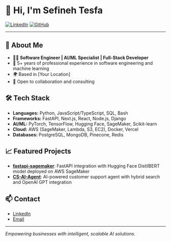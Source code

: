 # 👋 Hi, I'm Sefineh Tesfa

[![LinkedIn](https://img.shields.io/badge/LinkedIn-in%2Fsefinehtesfa34-blue?style=flat-square&logo=linkedin)](https://www.linkedin.com/in/sefinehtesfa34)
[![GitHub](https://img.shields.io/badge/GitHub-sefineh--ai-black?style=flat-square&logo=github)](https://github.com/sefineh-ai)

---

## 🚀 About Me

- 🧑‍💻 **Software Engineer | AI/ML Specialist | Full-Stack Developer**
- 💼 5+ years of professional experience in software engineering and machine learning
- 🌍 Based in [Your Location]
- 🏢 Open to collaboration and consulting

## 🛠️ Tech Stack

- **Languages:** Python, JavaScript/TypeScript, SQL, Bash
- **Frameworks:** FastAPI, Next.js, React, Node.js, Django
- **AI/ML:** PyTorch, TensorFlow, Hugging Face, SageMaker, Scikit-learn
- **Cloud:** AWS (SageMaker, Lambda, S3, EC2), Docker, Vercel
- **Databases:** PostgreSQL, MongoDB, Pinecone, Redis

## 📈 Featured Projects

- [**fastapi-sagemaker**](https://github.com/sefineh-ai/fastapi-sagemaker): FastAPI integration with Hugging Face DistilBERT model deployed on AWS SageMaker
- [**CS-AI-Agent**](https://github.com/sefineh-ai/CS-AI-Agent): AI-powered customer support agent with hybrid search and OpenAI GPT integration

## 📫 Contact

- [LinkedIn](https://www.linkedin.com/in/sefinehtesfa34)
- [Email](mailto:your.email@example.com)

---

*Empowering businesses with intelligent, scalable AI solutions.* 